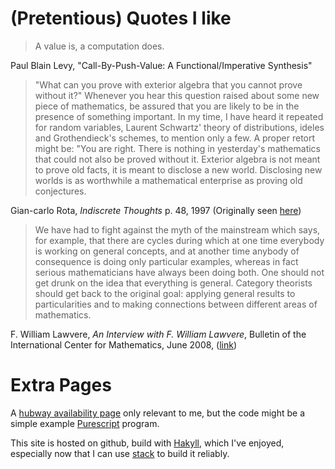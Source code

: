 # (Pretentious) Quotes I like

> A value is, a computation does.

Paul Blain Levy, "Call-By-Push-Value: A Functional/Imperative
Synthesis"

> "What can you prove with exterior
> algebra that you cannot prove without
> it?" Whenever you hear this question
> raised about some new piece of
> mathematics, be assured that you are
> likely to be in the presence of
> something important. In my time, I
> have heard it repeated for random
> variables, Laurent Schwartz' theory of
> distributions, ideles and
> Grothendieck's schemes, to mention
> only a few. A proper retort might be:
> "You are right. There is nothing in
> yesterday's mathematics that could not
> also be proved without it. Exterior
> algebra is not meant to prove old
> facts, it is meant to disclose a new
> world. Disclosing new worlds is as
> worthwhile a mathematical enterprise
> as proving old conjectures.

Gian-carlo Rota, *Indiscrete Thoughts* p. 48, 1997
(Originally seen [here][species])

> We have had to fight against the myth of the mainstream which says,
> for example, that there are cycles during which at one time
> everybody is working on general concepts, and at another time
> anybody of consequence is doing only particular examples, whereas in
> fact serious mathematicians have always been doing both.
> One should not get drunk on the idea that everything is
> general. Category theorists should get back to the original goal:
> applying general results to particularities and to making
> connections between different areas of mathematics.

F. William Lawvere, *An Interview with F. William Lawvere*, Bulletin
of the International Center for Mathematics, June 2008, ([link][lawvere-interview])

# Extra Pages

A [hubway availability page][hubway] only relevant to me, but the code
might be a simple example [Purescript][purescript] program.

This site is hosted on github, build with [Hakyll][Hakyll], which I've
enjoyed, especially now that I can use [stack][stack] to build it reliably.

[species]: http://mathoverflow.net/questions/22462/what-are-some-examples-of-interesting-uses-of-the-theory-of-combinatorial-specie
[lawvere-interview]: http://www.mat.uc.pt/~picado/lawvere/interview.pdf
[hubway]: hubway.html
[purescript]: http://www.purescript.org
[Hakyll]: https://jaspervdj.be/hakyll/
[stack]: https://docs.haskellstack.org/en/stable/README/
